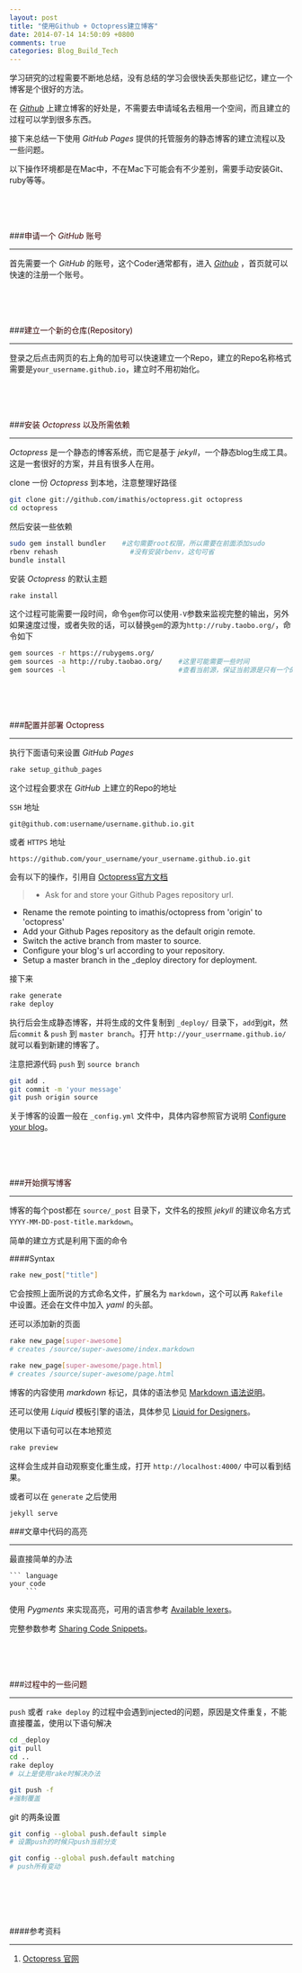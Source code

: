 ```yaml
---
layout: post
title: "使用Github + Octopress建立博客"
date: 2014-07-14 14:50:09 +0800
comments: true
categories: Blog_Build_Tech
---
```


学习研究的过程需要不断地总结，没有总结的学习会很快丢失那些记忆，建立一个博客是个很好的方法。

在 *[Github](http://github.com/)* 上建立博客的好处是，不需要去申请域名去租用一个空间，而且建立的过程可以学到很多东西。

接下来总结一下使用 *GitHub Pages* 提供的托管服务的静态博客的建立流程以及一些问题。

以下操作环境都是在Mac中，不在Mac下可能会有不少差别，需要手动安装Git、ruby等等。

<!-- more -->

<br /><br /><br />

###<font color="330000">申请一个 *GitHub* 账号</font>

---
首先需要一个 *GitHub* 的账号，这个Coder通常都有，进入 *[Github](http://github.com/)* ，首页就可以快速的注册一个账号。

<br /><br /><br />

###<font color="330000">建立一个新的仓库(Repository)</font>

---
登录之后点击网页的右上角的加号可以快速建立一个Repo，建立的Repo名称格式需要是`your_username.github.io`，建立时不用初始化。

<br /><br /><br />

###<font color="330000">安装 *Octopress* 以及所需依赖</font>

---
*Octopress* 是一个静态的博客系统，而它是基于 *jekyll*，一个静态blog生成工具。这是一套很好的方案，并且有很多人在用。

clone 一份 *Octopress* 到本地，注意整理好路径

``` bash
git clone git://github.com/imathis/octopress.git octopress
cd octopress
```
然后安装一些依赖

``` bash
sudo gem install bundler    #这句需要root权限，所以需要在前面添加sudo
rbenv rehash	              #没有安装rbenv，这句可省
bundle install
```

安装 *Octopress* 的默认主题

``` bash
rake install
```

这个过程可能需要一段时间，命令`gem`你可以使用`-V`参数来监视完整的输出，另外如果速度过慢，或者失败的话，可以替换`gem`的源为`http://ruby.taobo.org/`，命令如下

``` bash
gem sources -r https://rubygems.org/
gem sources -a http://ruby.taobao.org/    #这里可能需要一些时间
gem sources -l                            #查看当前源，保证当前源是只有一个的
```

<br /><br /><br />

###<font color="330000">配置并部署 Octopress</font>

---
执行下面语句来设置 *GitHub Pages*

``` bash
rake setup_github_pages
```

这个过程会要求在 *GitHub* 上建立的Repo的地址

`SSH` 地址

`git@github.com:username/username.github.io.git`

或者 `HTTPS` 地址

`https://github.com/your_username/your_username.github.io.git`

会有以下的操作，引用自 [Octopress官方文档](http://octopress.org/docs/deploying/github/])

>- Ask for and store your Github Pages repository url.
- Rename the remote pointing to imathis/octopress from 'origin' to 'octopress'
- Add your Github Pages repository as the default origin remote.
- Switch the active branch from master to source.
- Configure your blog's url according to your repository.
- Setup a master branch in the _deploy directory for deployment.

接下来

``` bash
rake generate
rake deploy
```

执行后会生成静态博客，并将生成的文件复制到 `_deploy/` 目录下，`add`到git，然后`commit` & `push` 到 `master branch`。打开 `http://your_userrname.github.io/` 就可以看到新建的博客了。

注意把源代码 `push` 到 `source branch`

``` bash
git add .
git commit -m 'your message'
git push origin source
```

关于博客的设置一般在 `_config.yml` 文件中，具体内容参照官方说明 [Configure your blog](http://octopress.org/docs/configuring)。

<br /><br /><br />

###<font color="330000">开始撰写博客</font>

---
博客的每个post都在 `source/_post` 目录下，文件名的按照 *jekyll* 的建议命名方式 `YYYY-MM-DD-post-title.markdown`。

简单的建立方式是利用下面的命令

####Syntax
``` bash
rake new_post["title"]
```

它会按照上面所说的方式命名文件，扩展名为 `markdown`，这个可以再 `Rakefile` 中设置。还会在文件中加入 *yaml* 的头部。

还可以添加新的页面

``` bash
rake new_page[super-awesome]
# creates /source/super-awesome/index.markdown

rake new_page[super-awesome/page.html]
# creates /source/super-awesome/page.html
```

博客的内容使用 *markdown* 标记，具体的语法参见 [Markdown 语法说明](http://wowubuntu.com/markdown/)。

还可以使用 *Liquid* 模板引擎的语法，具体参见 [Liquid for Designers](https://github.com/Shopify/liquid/wiki/Liquid-for-Designers)。

使用以下语句可以在本地预览

``` bash
rake preview
```

这样会生成并自动观察变化重生成，打开 `http://localhost:4000/` 中可以看到结果。

或者可以在 `generate` 之后使用

``` bash
jekyll serve
```

###<font colot="330000">文章中代码的高亮</font>

---
最直接简单的办法

``` 
``` language
your code 
	```
```

使用 *Pygments* 来实现高亮，可用的语言参考 [Available lexers](http://pygments.org/docs/lexers/)。

完整参数参考 [Sharing Code Snippets](http://octopress.org/docs/blogging/code/)。

<br /><br /><br />

###<font color="330000">过程中的一些问题</font>

---
`push` 或者 `rake deploy` 的过程中会遇到injected的问题，原因是文件重复，不能直接覆盖，使用以下语句解决

``` bash
cd _deploy
git pull
cd ..
rake deploy
# 以上是使用rake时解决办法

git push -f
#强制覆盖
```

git 的两条设置

``` bash
git config --global push.default simple
# 设置push的时候只push当前分支

git config --global push.default matching
# push所有变动
```


<br />
<br />
<br />
<br />

####参考资料

---
1. [Octopress 官网](http://octopress.org/)